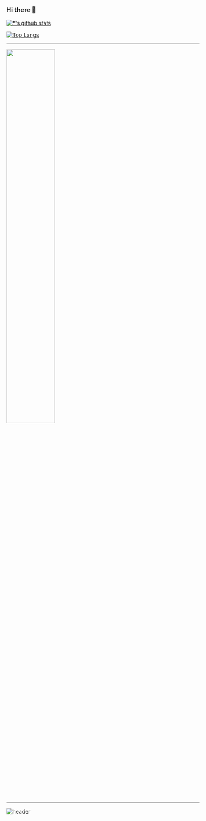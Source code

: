 ### Hi there 👋

[![*'s github stats](https://github-readme-stats.vercel.app/api?username=rlaqja&show_icons=true&theme=radical)](https://github.com/rlaqja)

[![Top Langs](https://github-readme-stats.vercel.app/api/top-langs/?username=rlaqja)](https://github.com/rlaqja/github-readme-stats)

---
<img width="50%" src="https://user-images.githubusercontent.com/124110631/221797516-8c753717-3ec8-485d-9de1-2dceb49f1c69.jpg"/>

---

![header](https://capsule-render.vercel.app/api?type=rounded&color=gradient&text=%20Mr.Kim%20&&animation=scaleIn)

